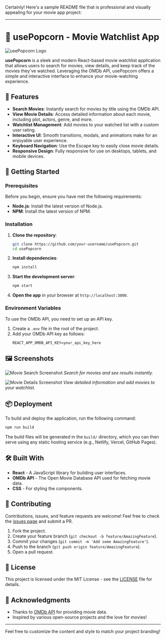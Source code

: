 Certainly! Here's a sample README file that is professional and visually appealing for your movie app project:

---

# 🎥 usePopcorn - Movie Watchlist App

![usePopcorn Logo](path_to_logo.png)

**usePopcorn** is a sleek and modern React-based movie watchlist application that allows users to search for movies, view details, and keep track of the movies they've watched. Leveraging the OMDb API, usePopcorn offers a simple and interactive interface to enhance your movie-watching experience.

## 🌟 Features

- **Search Movies**: Instantly search for movies by title using the OMDb API.
- **View Movie Details**: Access detailed information about each movie, including plot, actors, genre, and more.
- **Watchlist Management**: Add movies to your watched list with a custom user rating.
- **Interactive UI**: Smooth transitions, modals, and animations make for an enjoyable user experience.
- **Keyboard Navigation**: Use the Escape key to easily close movie details.
- **Responsive Design**: Fully responsive for use on desktops, tablets, and mobile devices.

## 🚀 Getting Started

### Prerequisites

Before you begin, ensure you have met the following requirements:

- **Node.js**: Install the latest version of Node.js.
- **NPM**: Install the latest version of NPM.

### Installation

1. **Clone the repository**:
   ```bash
   git clone https://github.com/your-username/usePopcorn.git
   cd usePopcorn
   ```

2. **Install dependencies**:
   ```bash
   npm install
   ```

3. **Start the development server**:
   ```bash
   npm start
   ```

4. **Open the app** in your browser at `http://localhost:3000`.

### Environment Variables

To use the OMDb API, you need to set up an API key.

1. Create a `.env` file in the root of the project.
2. Add your OMDb API key as follows:
   ```
   REACT_APP_OMDB_API_KEY=your_api_key_here
   ```

## 🖼️ Screenshots

![Movie Search Screenshot](path_to_screenshot.png)
*Search for movies and see results instantly.*

![Movie Details Screenshot](path_to_screenshot.png)
*View detailed information and add movies to your watchlist.*

## 📦 Deployment

To build and deploy the application, run the following command:

```bash
npm run build
```

The build files will be generated in the `build/` directory, which you can then serve using any static hosting service (e.g., Netlify, Vercel, GitHub Pages).

## 🛠️ Built With

- **React** - A JavaScript library for building user interfaces.
- **OMDb API** - The Open Movie Database API used for fetching movie data.
- **CSS** - For styling the components.

## 🤝 Contributing

Contributions, issues, and feature requests are welcome! Feel free to check the [issues page](https://github.com/your-username/usePopcorn/issues) and submit a PR.

1. Fork the project.
2. Create your feature branch (`git checkout -b feature/AmazingFeature`).
3. Commit your changes (`git commit -m 'Add some AmazingFeature'`).
4. Push to the branch (`git push origin feature/AmazingFeature`).
5. Open a pull request.

## 📝 License

This project is licensed under the MIT License - see the [LICENSE](LICENSE) file for details.

## 💬 Acknowledgments

- Thanks to [OMDb API](http://www.omdbapi.com/) for providing movie data.
- Inspired by various open-source projects and the love for movies!

---

Feel free to customize the content and style to match your project branding!
